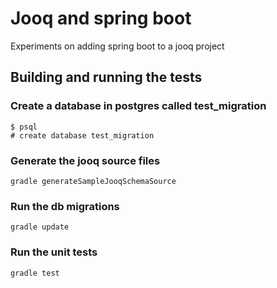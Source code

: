 Jooq and spring boot
====================

Experiments on adding spring boot to a jooq project

Building and running the tests
------------------------------

### Create a database in postgres called test_migration

    $ psql
    # create database test_migration

### Generate the jooq source files

    gradle generateSampleJooqSchemaSource
 
### Run the db migrations

    gradle update
  
### Run the unit tests

    gradle test
    
